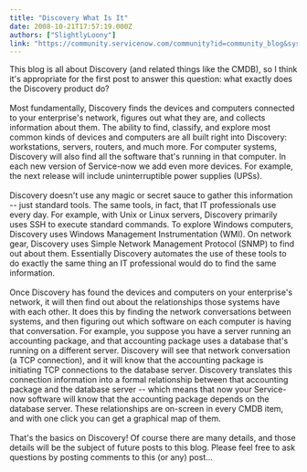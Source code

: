 ```yaml
---
title: "Discovery What Is It"
date: 2008-10-21T17:57:19.000Z
authors: ["SlightlyLoony"]
link: "https://community.servicenow.com/community?id=community_blog&sys_id=ddfca2a5dbd0dbc01dcaf3231f9619ef"
---
```

<p>This blog is all about Discovery (and related things like the CMDB), so I think it's appropriate for the first post to answer this question: what exactly does the Discovery product do?<br /><br />Most fundamentally, Discovery finds the devices and computers connected to your enterprise's network, figures out what they are, and collects information about them. The ability to find, classify, and explore most common kinds of devices and computers are all built right into Discovery: workstations, servers, routers, and much more. For computer systems, Discovery will also find all the software that's running in that computer. In each new version of Service-now we add even more devices. For example, the next release will include uninterruptible power supplies (UPSs).<br /><br />Discovery doesn't use any magic or secret sauce to gather this information -- just standard tools. The same tools, in fact, that IT professionals use every day. For example, with Unix or Linux servers, Discovery primarily uses SSH to execute standard commands. To explore Windows computers, Discovery uses Windows Management Instrumentation (WMI). On network gear, Discovery uses Simple Network Management Protocol (SNMP) to find out about them. Essentially Discovery automates the use of these tools to do exactly the same thing an IT professional would do to find the same information.<br /><br />Once Discovery has found the devices and computers on your enterprise's network, it will then find out about the relationships those systems have with each other. It does this by finding the network conversations between systems, and then figuring out which software on each computer is having that conversation. For example, you suppose you have a server running an accounting package, and that accounting package uses a database that's running on a different server. Discovery will see that network conversation (a TCP connection), and it will know that the accounting package is initiating TCP connections to the database server. Discovery translates this connection information into a formal relationship between that accounting package and the database server -- which means that now your Service-now software will know that the accounting package depends on the database server. These relationships are on-screen in every CMDB item, and with one click you can get a graphical map of them.<br /><br />That's the basics on Discovery! Of course there are many details, and those details will be the subject of future posts to this blog. Please feel free to ask questions by posting comments to this (or any) post...</p>